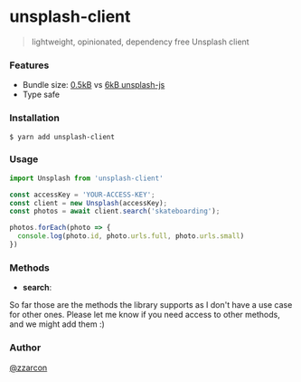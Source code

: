 # unsplash-client
> lightweight, opinionated, dependency free Unsplash client 

### Features

* Bundle size: [0.5kB](https://bundlephobia.com/result?p=unsplash-client) vs [6kB unsplash-js ](https://bundlephobia.com/result?p=unsplash-js)
* Type safe

### Installation

```
$ yarn add unsplash-client
```

### Usage

```javascript
import Unsplash from 'unsplash-client'

const accessKey = 'YOUR-ACCESS-KEY';
const client = new Unsplash(accessKey);
const photos = await client.search('skateboarding');

photos.forEach(photo => {
  console.log(photo.id, photo.urls.full, photo.urls.small)
})
```

### Methods

* **search**: 

So far those are the methods the library supports as I don't have a use case for other ones. Please let me know if you need access to other methods, and we might add them :)

### Author

[@zzarcon](https://twitter.com/zzarcon)